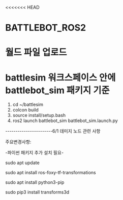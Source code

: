 <<<<<<< HEAD
# BATTLEBOT_ROS2
월드 파일 업로드
=======
# battlesim 워크스페이스 안에 battlebot_sim 패키지 기준

1. cd ~/battlesim
2. colcon build
3. source install/setup.bash
4. ros2 launch battlebot_sim battlebot_sim.launch.py

-----------------------6/1 데미지 노드 관련 사항

주요변경사항:



-파이썬 패키지 추가 설치 필요-

sudo apt update

sudo apt install ros-foxy-tf-transformations

sudo apt install python3-pip

sudo pip3 install transforms3d
